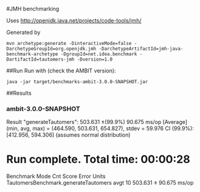 #JMH benchmarking 

Uses http://openjdk.java.net/projects/code-tools/jmh/

Generated by 
````
mvn archetype:generate -DinteractiveMode=false -DarchetypeGroupId=org.openjdk.jmh -DarchetypeArtifactId=jmh-java-benchmark-archetype -DgroupId=net.idea.benchmark -DartifactId=tautomers-jmh -Dversion=1.0
````

##Run
Run with (check the AMBIT version):
````
java -jar target/benchmarks-ambit-3.0.0-SNAPSHOT.jar
````

##Results

### ambit-3.0.0-SNAPSHOT

Result "generateTautomers":
  503.631 ±(99.9%) 90.675 ms/op [Average]
  (min, avg, max) = (464.590, 503.631, 654.827), stdev = 59.976
  CI (99.9%): [412.956, 594.306] (assumes normal distribution)


# Run complete. Total time: 00:00:28

Benchmark                             Mode  Cnt    Score    Error  Units
TautomersBenchmark.generateTautomers  avgt   10  503.631 ± 90.675  ms/op

````


